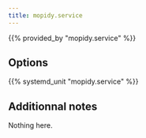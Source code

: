 ```yaml
---
title: mopidy.service
---
```


{{% provided_by "mopidy.service" %}}

## Options

{{% systemd_unit "mopidy.service" %}}

## Additionnal notes

Nothing here.
